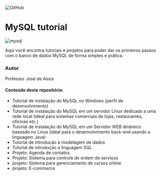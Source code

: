 ![GitHub](https://img.shields.io/github/license/professorjosedeassis/mysql)

# MySQL tutorial
![mysql](https://github.com/professorjosedeassis/mysql/blob/master/imagens/mysql.png)

Aqui você encontra tutoriais e projetos para poder dar os primeiros passos com o banco de dados MySQL de forma simples e prática.
### Autor
Professor José de Assis

#### Conteúdo deste repositório:
* Tutorial de instalação do MySQL no Windows (perfil de desenvolvimento)
* Tutorial de instalação do MySQL em um servidor Linux dedicado a uma rede local (ideal para sistemas comerciais de lojas, restaurantes, oficinas etc.)
* Tutorial de instalação do MySQL em um Servidor WEB dinâmico baseado no Linux (ideal para o desenvolvimento back-end usando a linguagem Java)
* Tutorial de introdução à modelagem de dados
* Tutorial de introdução à linguagem SQL
* Projeto: Agenda de contatos
* Projeto: Sistema para controle de ordem de serviços 
* projeto: Sistema para gerenciamento de cursos online
* projeto: E-commerce
